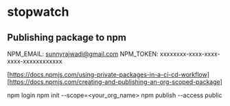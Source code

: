 # stopwatch

## Publishing package to npm

NPM_EMAIL: sunnyrajwadi@gmail.com
NPM_TOKEN: xxxxxxxx-xxxx-xxxx-xxxx-xxxxxxxxxxxx

[https://docs.npmjs.com/using-private-packages-in-a-ci-cd-workflow]
[https://docs.npmjs.com/creating-and-publishing-an-org-scoped-package]

npm login
npm init --scope=<your_org_name>
npm publish --access public
